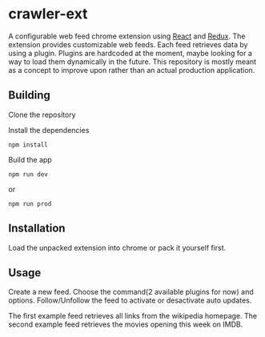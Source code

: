 # crawler-ext

A configurable web feed chrome extension using [React](https://reactjs.org/) and [Redux](https://redux.js.org/). The extension provides customizable web feeds. Each feed retrieves data by using a plugin.
Plugins are hardcoded at the moment, maybe looking for a way to load them dynamically in the future.
This repository is mostly meant as a concept to improve upon rather than an actual production application.

## Building

Clone the repository

Install the dependencies

`npm install`

Build the app

`npm run dev`

or

`npm run prod`

## Installation

Load the unpacked extension into chrome or pack it yourself first.

## Usage

Create a new feed.
Choose the command(2 available plugins for now) and options.
Follow/Unfollow the feed to activate or desactivate auto updates.

The first example feed retrieves all links from the wikipedia homepage.
The second example feed retrieves the movies opening this week on IMDB.